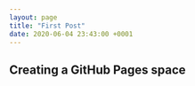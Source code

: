 ```yaml
---
layout: page
title: "First Post"
date: 2020-06-04 23:43:00 +0001
---
```


## Creating a GitHub Pages space
